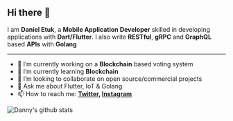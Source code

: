 ## Hi there 👋

I am **Daniel Etuk**, a **Mobile Application Developer** skilled in developing applications with **Dart/Flutter**. I also write **RESTful**, **gRPC** and **GraphQL** based **APIs** with **Golang** 

---

- 🔭 I’m currently working on a **Blockchain** based voting system
- 🌱 I’m currently learning **Blockchain**
- 👯 I’m looking to collaborate on open source/commercial projects
- 💬 Ask me about Flutter, IoT & Golang
- 📫 How to reach me:
  **[Twitter](https://twitter.com/0xdanny), [Instagram](https://instagram.com/danny.leo12)**

![Danny's github stats](https://github-readme-stats.vercel.app/api?username=0xdanny&show_icons=true&hide_border=true&theme=dark)

